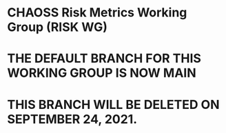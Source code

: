 # CHAOSS Risk Metrics Working Group (RISK WG)
# THE DEFAULT BRANCH FOR THIS WORKING GROUP IS NOW MAIN
# THIS BRANCH WILL BE DELETED ON SEPTEMBER 24, 2021.
